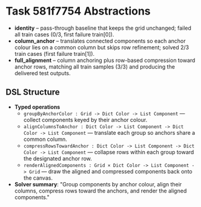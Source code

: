 # Task 581f7754 Abstractions

- **identity** – pass-through baseline that keeps the grid unchanged; failed all train cases (0/3, first failure train[0]).
- **column_anchor** – translates connected components so each anchor colour lies on a common column but skips row refinement; solved 2/3 train cases (first failure train[1]).
- **full_alignment** – column anchoring plus row-based compression toward anchor rows, matching all train samples (3/3) and producing the delivered test outputs.

## DSL Structure
- **Typed operations**
  - `groupByAnchorColor : Grid -> Dict Color -> List Component` — collect components keyed by their anchor colour.
  - `alignColumnsToAnchor : Dict Color -> List Component -> Dict Color -> List Component` — translate each group so anchors share a common column.
  - `compressRowsTowardAnchor : Dict Color -> List Component -> Dict Color -> List Component` — collapse rows within each group toward the designated anchor row.
  - `renderAlignedComponents : Grid × Dict Color -> List Component -> Grid` — draw the aligned and compressed components back onto the canvas.
- **Solver summary**: "Group components by anchor colour, align their columns, compress rows toward the anchors, and render the aligned components."
